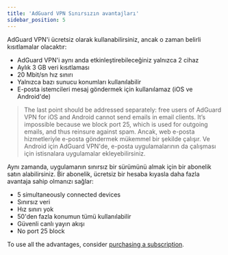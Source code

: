 ```yaml
---
title: 'AdGuard VPN Sınırsızın avantajları'
sidebar_position: 5
---
```

 
AdGuard VPN'i ücretsiz olarak kullanabilirsiniz, ancak o zaman belirli kısıtlamalar olacaktır:

* AdGuard VPN'i aynı anda etkinleştirebileceğiniz yalnızca 2 cihaz
* Aylık 3 GB veri kısıtlaması
* 20 Mbit/sn hız sınırı
* Yalnızca bazı sunucu konumları kullanılabilir
* E-posta istemcileri mesaj göndermek için kullanılamaz (iOS ve Android'de)

> The last point should be addressed separately: free users of AdGuard VPN for iOS and Android cannot send emails in email clients. It’s impossible because we block port 25, which is used for outgoing emails, and thus reinsure against spam. Ancak, web e-posta hizmetleriyle e-posta göndermek mükemmel bir şekilde çalışır. Ve Android için AdGuard VPN'de, e-posta uygulamalarının da çalışması için istisnalara uygulamalar ekleyebilirsiniz.

Aynı zamanda, uygulamanın sınırsız bir sürümünü almak için bir abonelik satın alabilirsiniz. Bir abonelik, ücretsiz bir hesaba kıyasla daha fazla avantaja sahip olmanızı sağlar:

* 5 simultaneously connected devices
* Sınırsız veri
* Hız sınırı yok
* 50'den fazla konumun tümü kullanılabilir
* Güvenli canlı yayın akışı
* No port 25 block

To use all the advantages, consider [purchasing a subscription](subscription.md).